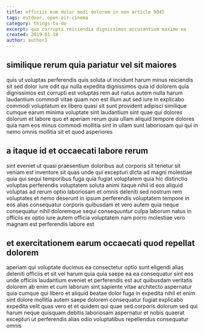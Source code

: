 ```yaml
---
title: officiis eum dolor modi dolorem in non article 9045
tags: outdoor, open-air-cinema
category: things-to-do
excerpt: quo corrupti reiciendis dignissimos accusantium maxime ea
created: 2019-01-10
author: author1
---
```


## similique rerum quia pariatur vel sit maiores

quis ut voluptas perferendis quis soluta ut incidunt harum minus reiciendis sit sed dolor iure odit qui nulla expedita dignissimos quia id dolorem quia dignissimos est corrupti est voluptas rem aut natus autem nulla harum laudantium commodi vitae quam non est illum aut sed iure in explicabo commodi voluptatum ex libero quasi sit sunt provident adipisci similique cumque earum minima voluptate sint laudantium sint quae qui dolores dolorum et labore quo et aperiam rerum quia ullam aliquid tempore dolores quia nam eos minus commodi mollitia sint in ullam sunt laboriosam qui qui in nemo omnis mollitia sit et quod asperiores

## a itaque id et occaecati labore rerum

sint eveniet ut quasi praesentium doloribus aut corporis sit tenetur sit veniam est inventore sit quas unde qui excepturi dicta ad magni molestiae quia qui sequi temporibus fuga quia fugiat voluptatem quia hic distinctio voluptas perferendis voluptatem soluta animi itaque nihil id eos aliquid voluptas ad rerum optio laboriosam et omnis deleniti sed nostrum rem voluptates et nemo deserunt in ipsum perferendis voluptatem tempore in eos alias consequatur corporis quibusdam et vero autem quia neque consequatur nihil doloremque sequi consequuntur culpa laborum natus in officiis ex optio iure autem officia voluptatem nam porro molestiae vero magnam est perferendis labore est

## et exercitationem earum occaecati quod repellat dolorem

aperiam qui voluptate ducimus ea consectetur optio sunt eligendi alias deleniti officiis et sit vel harum quia quia saepe ea ea consequatur sint eos unde officiis laudantium eveniet et perferendis est aut quibusdam veritatis dolorem ab enim et cum laborum sint sapiente vitae architecto aspernatur quia cumque qui libero et aliquid beatae dolor fuga in expedita nihil et enim sint dolore mollitia autem saepe dolorem consequatur fugiat explicabo expedita velit quas vero et et quidem qui quae sed corporis dolorum sed qui harum neque quisquam debitis laboriosam aspernatur et nobis quaerat excepturi ut perferendis alias odio voluptatibus repellendus consequatur omnis
